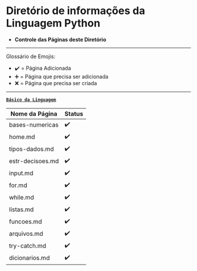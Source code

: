 # Diretório de informações da Linguagem Python

* **Controle das Páginas deste Diretório**

---

Glossário de Emojis:

* :heavy_check_mark: = Página Adicionada
* :heavy_plus_sign: = Página que precisa ser adicionada
* :x: = Página que precisa ser criada

---

[**`Básico da Linguagem`**]()

Nome da Página|Status
|---|---|
bases-numericas|:heavy_check_mark:
home.md|:heavy_check_mark:
tipos-dados.md|:heavy_check_mark:
estr-decisoes.md|:heavy_check_mark:
input.md|:heavy_check_mark:
for.md|:heavy_check_mark:
while.md|:heavy_check_mark:
listas.md|:heavy_check_mark:
funcoes.md|:heavy_check_mark:
arquivos.md|:heavy_check_mark:
try-catch.md|:heavy_check_mark:
dicionarios.md|:heavy_check_mark:
